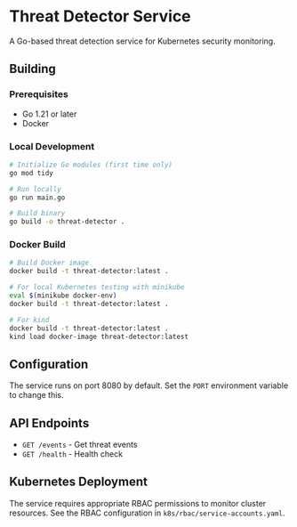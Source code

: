# Threat Detector Service

A Go-based threat detection service for Kubernetes security monitoring.

## Building

### Prerequisites
- Go 1.21 or later
- Docker

### Local Development

```bash
# Initialize Go modules (first time only)
go mod tidy

# Run locally
go run main.go

# Build binary
go build -o threat-detector .
```

### Docker Build

```bash
# Build Docker image
docker build -t threat-detector:latest .

# For local Kubernetes testing with minikube
eval $(minikube docker-env)
docker build -t threat-detector:latest .

# For kind
docker build -t threat-detector:latest .
kind load docker-image threat-detector:latest
```

## Configuration

The service runs on port 8080 by default. Set the `PORT` environment variable to change this.

## API Endpoints

- `GET /events` - Get threat events
- `GET /health` - Health check

## Kubernetes Deployment

The service requires appropriate RBAC permissions to monitor cluster resources. See the RBAC configuration in `k8s/rbac/service-accounts.yaml`.